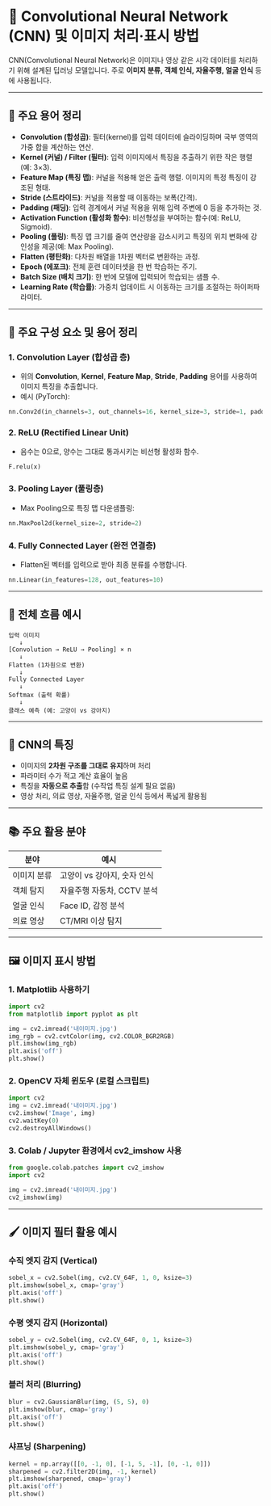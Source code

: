 
# 🧠 Convolutional Neural Network (CNN) 및 이미지 처리·표시 방법

CNN(Convolutional Neural Network)은 이미지나 영상 같은 시각 데이터를 처리하기 위해 설계된 딥러닝 모델입니다. 주로 **이미지 분류, 객체 인식, 자율주행, 얼굴 인식** 등에 사용됩니다.

---

## 📝 주요 용어 정리

- **Convolution (합성곱)**: 필터(kernel)를 입력 데이터에 슬라이딩하며 국부 영역의 가중 합을 계산하는 연산.
- **Kernel (커널) / Filter (필터)**: 입력 이미지에서 특징을 추출하기 위한 작은 행렬(예: 3×3).
- **Feature Map (특징 맵)**: 커널을 적용해 얻은 출력 행렬. 이미지의 특정 특징이 강조된 형태.
- **Stride (스트라이드)**: 커널을 적용할 때 이동하는 보폭(간격).
- **Padding (패딩)**: 입력 경계에서 커널 적용을 위해 입력 주변에 0 등을 추가하는 것.
- **Activation Function (활성화 함수)**: 비선형성을 부여하는 함수(예: ReLU, Sigmoid).
- **Pooling (풀링)**: 특징 맵 크기를 줄여 연산량을 감소시키고 특징의 위치 변화에 강인성을 제공(예: Max Pooling).
- **Flatten (평탄화)**: 다차원 배열을 1차원 벡터로 변환하는 과정.
- **Epoch (에포크)**: 전체 훈련 데이터셋을 한 번 학습하는 주기.
- **Batch Size (배치 크기)**: 한 번에 모델에 입력되어 학습되는 샘플 수.
- **Learning Rate (학습률)**: 가중치 업데이트 시 이동하는 크기를 조절하는 하이퍼파라미터.

---

## 🔧 주요 구성 요소 및 용어 정리

### 1. Convolution Layer (합성곱 층)
- 위의 **Convolution**, **Kernel**, **Feature Map**, **Stride**, **Padding** 용어를 사용하여 이미지 특징을 추출합니다.
- 예시 (PyTorch):
```python
nn.Conv2d(in_channels=3, out_channels=16, kernel_size=3, stride=1, padding=1)
```

### 2. ReLU (Rectified Linear Unit)
- 음수는 0으로, 양수는 그대로 통과시키는 비선형 활성화 함수.
```python
F.relu(x)
```

### 3. Pooling Layer (풀링층)
- Max Pooling으로 특징 맵 다운샘플링:
```python
nn.MaxPool2d(kernel_size=2, stride=2)
```

### 4. Fully Connected Layer (완전 연결층)
- Flatten된 벡터를 입력으로 받아 최종 분류를 수행합니다.
```python
nn.Linear(in_features=128, out_features=10)
```

---

## 🔄 전체 흐름 예시

```
입력 이미지
   ↓
[Convolution → ReLU → Pooling] × n
   ↓
Flatten (1차원으로 변환)
   ↓
Fully Connected Layer
   ↓
Softmax (출력 확률)
   ↓
클래스 예측 (예: 고양이 vs 강아지)
```

---

## 🎯 CNN의 특징

- 이미지의 **2차원 구조를 그대로 유지**하며 처리
- 파라미터 수가 적고 계산 효율이 높음
- 특징을 **자동으로 추출**함 (수작업 특징 설계 필요 없음)
- 영상 처리, 의료 영상, 자율주행, 얼굴 인식 등에서 폭넓게 활용됨

---

## 📚 주요 활용 분야

| 분야        | 예시                       |
|-------------|----------------------------|
| 이미지 분류 | 고양이 vs 강아지, 숫자 인식 |
| 객체 탐지   | 자율주행 자동차, CCTV 분석 |
| 얼굴 인식   | Face ID, 감정 분석         |
| 의료 영상   | CT/MRI 이상 탐지           |

---

## 🖼️ 이미지 표시 방법

### 1. Matplotlib 사용하기
```python
import cv2
from matplotlib import pyplot as plt

img = cv2.imread('내이미지.jpg')
img_rgb = cv2.cvtColor(img, cv2.COLOR_BGR2RGB)
plt.imshow(img_rgb)
plt.axis('off')
plt.show()
```

### 2. OpenCV 자체 윈도우 (로컬 스크립트)
```python
import cv2
img = cv2.imread('내이미지.jpg')
cv2.imshow('Image', img)
cv2.waitKey(0)
cv2.destroyAllWindows()
```

### 3. Colab / Jupyter 환경에서 cv2_imshow 사용
```python
from google.colab.patches import cv2_imshow
import cv2

img = cv2.imread('내이미지.jpg')
cv2_imshow(img)
```

---

## 🖌️ 이미지 필터 활용 예시

### 수직 엣지 감지 (Vertical)
```python
sobel_x = cv2.Sobel(img, cv2.CV_64F, 1, 0, ksize=3)
plt.imshow(sobel_x, cmap='gray')
plt.axis('off')
plt.show()
```

### 수평 엣지 감지 (Horizontal)
```python
sobel_y = cv2.Sobel(img, cv2.CV_64F, 0, 1, ksize=3)
plt.imshow(sobel_y, cmap='gray')
plt.axis('off')
plt.show()
```

### 블러 처리 (Blurring)
```python
blur = cv2.GaussianBlur(img, (5, 5), 0)
plt.imshow(blur, cmap='gray')
plt.axis('off')
plt.show()
```

### 샤프닝 (Sharpening)
```python
kernel = np.array([[0, -1, 0], [-1, 5, -1], [0, -1, 0]])
sharpened = cv2.filter2D(img, -1, kernel)
plt.imshow(sharpened, cmap='gray')
plt.axis('off')
plt.show()
```

